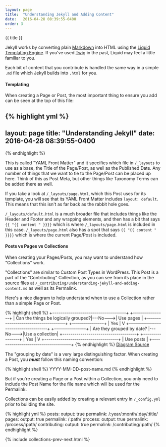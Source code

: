```yaml
---
layout: page
title:  "Understanding Jekyll and Adding Content"
date:   2016-04-28 08:39:55-0400
order: 3
---
```


{{ title }}

Jekyll works by converting plain [Markdown](//daringfireball.net/projects/markdown/) into HTML using the [Liquid Templating Engine](//shopify.github.io/liquid/). If you've used [Twig](//twig.sensiolabs.org/) in the past, Liquid may feel a little familiar to you.

Each bit of content that you contribute is handled the same way in a simple `.md` file which Jekyll builds into `.html` for you.

#### Templating

When creating a Page or Post, the most important thing to ensure you add can be seen at the top of this file:

{% highlight yml %}
---
layout: page
title:  "Understanding Jekyll"
date:   2016-04-28 08:39:55-0400
---

{% endhighlight %}

This is called "YAML Front Matter" and it specifies which file in `/_layouts` to use as a base, the Title of the Page/Post, as well as the Published Date. Any number of things that we want to tie to the Page/Post can be placed up here. Think of this as Post Meta, but other things like Taxonomy Terms can be added there as well.

If you take a look at `/_layouts/page.html`, which this Post uses for its template, you will see that its YAML Front Matter includes `layout: default`. This means that this isn't as far back as the rabbit hole goes. 

`/_layouts/default.html` is a much broader file that includes things like the Header and Footer and any wrapping elements, and then has a bit that says `{{ "{{ content " }}}}` which is where `/_layouts/page.html` is included in this case. `/_layouts/page.html` also has a spot that says `{{ "{{ content " }}}}` which is where the current Page/Post is included.

#### Posts vs Pages vs Collections

When creating your Pages/Posts, you may want to understand how "Collections" work.

"Collections" are similar to Custom Post Types in WordPress. This Post is a part of the "Contributing" Collection, as you can see from its place in the source files at `/_contributing/understanding-jekyll-and-adding-content.md` as well as its Permalink.

Here's a nice diagram to help understand when to use a Collection rather than a simple Page or Post.

{% highlight shell %}
+-------------------------------------+         +----------------+
| Can the things be logically grouped?|---No--->|    Use pages   |
+-------------------------------------+         +----------------+
                |
               Yes
                |
                V
+-------------------------------------+         +----------------+
|      Are they grouped by date?      |---No--->|Use a collection|
+-------------------------------------+         +----------------+
                |
               Yes
                |
                V
+-------------------------------------+
|            Use posts                |
+-------------------------------------+
{% endhighlight %}
[Diagram Source](//ben.balter.com/2015/02/20/jekyll-collections/)

The "grouping by date" is a very large distinguishing factor. When creating a Post, you ***must*** follow this naming convention:

{% highlight shell %}
YYYY-MM-DD-post-name.md
{% endhighlight %}

But if you're creating a Page or a Post within a Collection, you only need to include the Post Name for the file name which will be used for the Permalink.

Collections can be easily added by creating a relevant entry in `/_config.yml` prior to building the site.

{% highlight yml %}
    posts:
        output: true
        permalink: /:year/:month/:day/:title/
    pages:
        output: true
        permalink: /:path/
    process: 
        output: true
        permalink: /process/:path/
    contributing: 
        output: true
        permalink: /contributing/:path/
{% endhighlight %}

{% include collections-prev-next.html %}